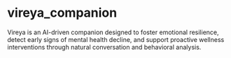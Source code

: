 # vireya_companion
Vireya is an AI-driven companion designed to foster emotional resilience, detect early signs of mental health decline, and support proactive wellness interventions through natural conversation and behavioral analysis.

